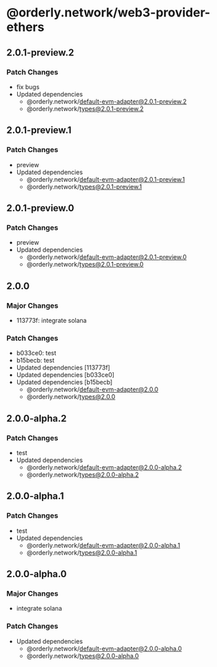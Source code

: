 # @orderly.network/web3-provider-ethers

## 2.0.1-preview.2

### Patch Changes

- fix bugs
- Updated dependencies
  - @orderly.network/default-evm-adapter@2.0.1-preview.2
  - @orderly.network/types@2.0.1-preview.2

## 2.0.1-preview.1

### Patch Changes

- preview
- Updated dependencies
  - @orderly.network/default-evm-adapter@2.0.1-preview.1
  - @orderly.network/types@2.0.1-preview.1

## 2.0.1-preview.0

### Patch Changes

- preview
- Updated dependencies
  - @orderly.network/default-evm-adapter@2.0.1-preview.0
  - @orderly.network/types@2.0.1-preview.0

## 2.0.0

### Major Changes

- 113773f: integrate solana

### Patch Changes

- b033ce0: test
- b15becb: test
- Updated dependencies [113773f]
- Updated dependencies [b033ce0]
- Updated dependencies [b15becb]
  - @orderly.network/default-evm-adapter@2.0.0
  - @orderly.network/types@2.0.0

## 2.0.0-alpha.2

### Patch Changes

- test
- Updated dependencies
  - @orderly.network/default-evm-adapter@2.0.0-alpha.2
  - @orderly.network/types@2.0.0-alpha.2

## 2.0.0-alpha.1

### Patch Changes

- test
- Updated dependencies
  - @orderly.network/default-evm-adapter@2.0.0-alpha.1
  - @orderly.network/types@2.0.0-alpha.1

## 2.0.0-alpha.0

### Major Changes

- integrate solana

### Patch Changes

- Updated dependencies
  - @orderly.network/default-evm-adapter@2.0.0-alpha.0
  - @orderly.network/types@2.0.0-alpha.0
